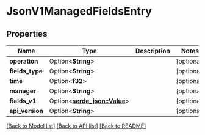 # JsonV1ManagedFieldsEntry

## Properties

Name | Type | Description | Notes
------------ | ------------- | ------------- | -------------
**operation** | Option<**String**> |  | [optional]
**fields_type** | Option<**String**> |  | [optional]
**time** | Option<**f32**> |  | [optional]
**manager** | Option<**String**> |  | [optional]
**fields_v1** | Option<[**serde_json::Value**](.md)> |  | [optional]
**api_version** | Option<**String**> |  | [optional]

[[Back to Model list]](../README.md#documentation-for-models) [[Back to API list]](../README.md#documentation-for-api-endpoints) [[Back to README]](../README.md)


